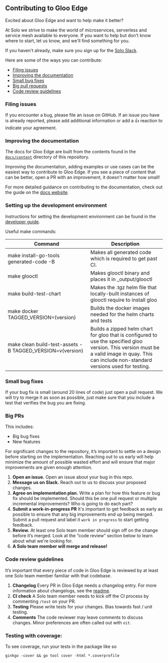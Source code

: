 ## Contributing to Gloo Edge

Excited about Gloo Edge and want to help make it better? 

At Solo we strive to make the world of microservices, serverless and service mesh available to everyone. 
If you want to help but don't know where to start, let us know, and we'll find something for you.

If you haven't already, make sure you sign up for the [Solo Slack](https://slack.solo.io).

Here are some of the ways you can contribute: 

* [Filing issues](#filing-issues)
* [Improving the documentation](#improving-the-documentation)
* [Small bug fixes](#small-bug-fixes)
* [Big pull requests](#big-prs)
* [Code review guidelines](#code-review-guidelines)


### Filing issues

If you encounter a bug, please file an issue on GitHub. 
If an issue you have is already reported, please add additional information or add a 👍 reaction to indicate your agreement.


### Improving the documentation

The docs for Gloo Edge are built from the contents found in the [`docs/content`](/docs/content) directory of this repository.

Improving the documentation, adding examples or use cases can be the easiest way to contribute to Gloo Edge. If you see a piece of content that can be better, open a PR with an improvement, it doesn't matter how small!

For more detailed guidance on contributing to the documentation, check out the guide on the [docs website](https://docs.solo.io/gloo-edge/latest/contributing).

### Setting up the development environment

Instructions for setting the development environment can be found in the [developer guide](https://docs.solo.io/gloo-edge/latest/guides/dev/setting-up-dev-environment/). 

Useful make commands:

| Command                                                   | Description |
| ---                                                       |   ---      |
| make install-go-tools generated-code -B                   | Makes all generated code which is required to get past CI. |
| make glooctl                                              | Makes glooctl binary and places it in _output/glooctl |
| make build-test-chart                                     | Makes the .tgz helm file that locally-built instances of glooctl require to install gloo |
| make docker TAGGED_VERSION=(version)                      | Builds the docker images needed for the helm charts and tests |
| make clean build-test-assets -B TAGGED_VERSION=v(version) | Builds a zipped helm chart for gloo that is configured to use the specified gloo version. This version must be a valid image in quay. This can include non-standard versions used for testing. |

### Small bug fixes

If your bug fix is small (around 20 lines of code) just open a pull request. We will try to merge it as soon as possible, 
just make sure that you include a test that verifies the bug you are fixing.

### Big PRs

This includes:

- Big bug fixes
- New features

For significant changes to the repository, it’s important to settle on a design before starting on the implementation. Reaching out to us early will help minimize the amount of possible wasted effort and will ensure that major improvements are given enough attention.

1. **Open an issue.** Open an issue about your bug in this repo.
2. **Message us on Slack.** Reach out to us to discuss your proposed changes.
3. **Agree on implementation plan.** Write a plan for how this feature or bug fix should be implemented. Should this be one pull request or multiple incremental improvements? Who is going to do each part?
4. **Submit a work-in-progress PR** It's important to get feedback as early as possible to ensure that any big improvements end up being merged. Submit a pull request and label it `work in progress` to start getting feedback.
5. **Review.** At least one Solo team member should sign off on the change before it’s merged. Look at the “code review” section below to learn about what we're looking for.
6. **A Solo team member will merge and release!**

### Code review guidelines

It’s important that every piece of code in Gloo Edge is reviewed by at least one Solo team member familiar with that codebase.

1. **Changelog** Every PR in Gloo Edge needs a changelog entry. For more information about changelogs, see the [readme](https://github.com/solo-io/go-utils/tree/master/changelogutils). 
2. **CI check** A Solo team member needs to kick off the CI process by commenting `/test` on your PR.
3. **Testing** Please write tests for your changes. Bias towards fast / unit testing. 
4. **Comments** The code reviewer may leave comments to discuss changes. Minor preferences are often called out with `nit`. 

### Testing with coverage:

To see coverage, run your tests in the package like so

```
ginkgo -cover && go tool cover -html *.coverprofile
```